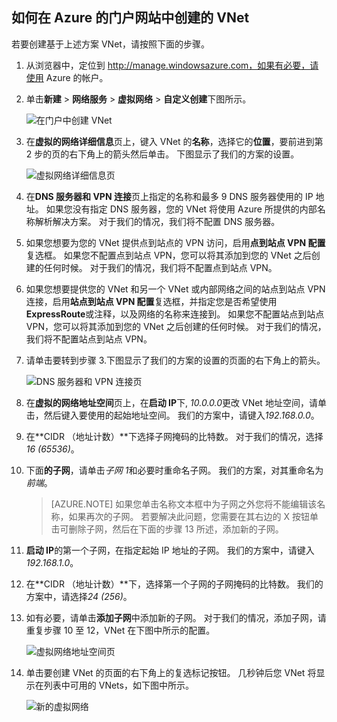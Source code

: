 ## <a name="how-to-create-a-vnet-in-the-azure-portal"></a>如何在 Azure 的门户网站中创建的 VNet

若要创建基于上述方案 VNet，请按照下面的步骤。

1. 从浏览器中，定位到 http://manage.windowsazure.com，如果有必要，请使用 Azure 的帐户。
2. 单击**新建** > **网络服务** > **虚拟网络** > **自定义创建**下图所示。

    ![在门户中创建 VNet](./media/virtual-networks-create-vnet-classic-portal-include/vnet-create-portal-figure1.gif)

3. 在**虚拟的网络详细信息**页上，键入 VNet 的**名称**，选择它的**位置**，要前进到第 2 步的页的右下角上的箭头然后单击。 下图显示了我们的方案的设置。

    ![虚拟网络详细信息页](./media/virtual-networks-create-vnet-classic-portal-include/vnet-create-portal-figure2.png)

4. 在**DNS 服务器和 VPN 连接**页上指定的名称和最多 9 DNS 服务器使用的 IP 地址。 如果您没有指定 DNS 服务器，您的 VNet 将使用 Azure 所提供的内部名称解析解决方案。 对于我们的情况，我们将不配置 DNS 服务器。
5. 如果您想要为您的 VNet 提供点到站点的 VPN 访问，启用**点到站点 VPN 配置**复选框。 如果您不配置点到站点 VPN，您可以将其添加到您的 VNet 之后创建的任何时候。 对于我们的情况，我们将不配置点到站点 VPN。
6. 如果您想要提供您的 VNet 和另一个 VNet 或内部网络之间的站点到站点 VPN 连接，启用**站点到站点 VPN 配置**复选框，并指定您是否希望使用**ExpressRoute**或注释，以及网络的名称来连接到。 如果您不配置站点到站点 VPN，您可以将其添加到您的 VNet 之后创建的任何时候。 对于我们的情况，我们将不配置站点到站点 VPN。
7. 请单击要转到步骤 3.下图显示了我们的方案的设置的页面的右下角上的箭头。

    ![DNS 服务器和 VPN 连接页](./media/virtual-networks-create-vnet-classic-portal-include/vnet-create-portal-figure3.png)

8. 在**虚拟的网络地址空间**页上，在**启动 IP**下, *10.0.0.0*更改 VNet 地址空间，请单击，然后键入要使用的起始地址空间。 我们的方案中，请键入*192.168.0.0*。 
9. 在**CIDR （地址计数）**下选择子网掩码的比特数。 对于我们的情况，选择*16 (65536)*。
10. 下面**的子网**，请单击*子网 1*和必要时重命名子网。 我们的方案，对其重命名为*前端*。

    >[AZURE.NOTE] 如果您单击名称文本框中为子网之外您将不能编辑该名称，如果再次的子网。 若要解决此问题，您需要在其右边的 X 按钮单击可删除子网，然后在下面的步骤 13 所述，添加新的子网。

11. **启动 IP**的第一个子网，在指定起始 IP 地址的子网。 我们的方案中，请键入*192.168.1.0*。
12. 在**CIDR （地址计数）**下，选择第一个子网的子网掩码的比特数。 我们的方案中，请选择*24 (256)*。
13. 如有必要，请单击**添加子网**中添加新的子网。 对于我们的情况，添加子网，请重复步骤 10 至 12，VNet 在下图中所示的配置。

    ![虚拟网络地址空间页](./media/virtual-networks-create-vnet-classic-portal-include/vnet-create-portal-figure4.png)

14. 单击要创建 VNet 的页面的右下角上的复选标记按钮。 几秒钟后您 VNet 将显示在列表中可用的 VNets，如下图中所示。

    ![新的虚拟网络](./media/virtual-networks-create-vnet-classic-portal-include/vnet-create-portal-figure5.png)